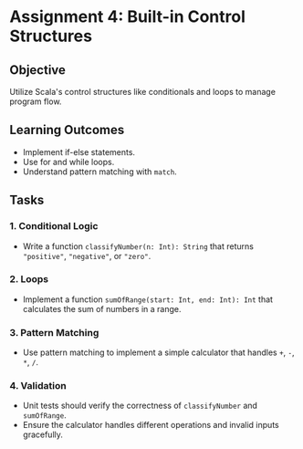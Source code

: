
# Assignment 4: Built-in Control Structures

## Objective
Utilize Scala's control structures like conditionals and loops to manage program flow.

## Learning Outcomes
- Implement if-else statements.
- Use for and while loops.
- Understand pattern matching with `match`.

## Tasks

### 1. Conditional Logic
- Write a function `classifyNumber(n: Int): String` that returns `"positive"`, `"negative"`, or `"zero"`.

### 2. Loops
- Implement a function `sumOfRange(start: Int, end: Int): Int` that calculates the sum of numbers in a range.

### 3. Pattern Matching
- Use pattern matching to implement a simple calculator that handles `+`, `-`, `*`, `/`.

### 4. Validation
- Unit tests should verify the correctness of `classifyNumber` and `sumOfRange`.
- Ensure the calculator handles different operations and invalid inputs gracefully.
